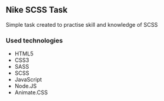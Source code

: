 ## Nike SCSS Task
Simple task created to practise skill and knowledge of SCSS 

### Used technologies
* HTML5
* CSS3
* SASS
* SCSS
* JavaScript
* Node.JS
* Animate.CSS
